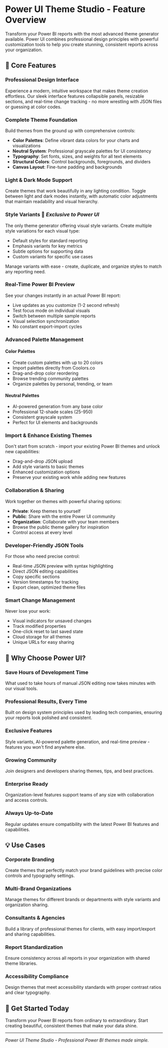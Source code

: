 # Power UI Theme Studio - Feature Overview

Transform your Power BI reports with the most advanced theme generator available. Power UI combines professional design principles with powerful customization tools to help you create stunning, consistent reports across your organization.

## 🎨 Core Features

### **Professional Design Interface**
Experience a modern, intuitive workspace that makes theme creation effortless. Our sleek interface features collapsible panels, resizable sections, and real-time change tracking - no more wrestling with JSON files or guessing at color codes.

### **Complete Theme Foundation**
Build themes from the ground up with comprehensive controls:
- **Color Palettes**: Define vibrant data colors for your charts and visualizations
- **Neutral System**: Professional grayscale palettes for UI consistency
- **Typography**: Set fonts, sizes, and weights for all text elements
- **Structural Colors**: Control backgrounds, foregrounds, and dividers
- **Canvas Layout**: Fine-tune padding and backgrounds

### **Light & Dark Mode Support**
Create themes that work beautifully in any lighting condition. Toggle between light and dark modes instantly, with automatic color adjustments that maintain readability and visual hierarchy.

### **Style Variants** 🚀 *Exclusive to Power UI*
The only theme generator offering visual style variants. Create multiple style variations for each visual type:
- Default styles for standard reporting
- Emphasis variants for key metrics
- Subtle options for supporting data
- Custom variants for specific use cases

Manage variants with ease - create, duplicate, and organize styles to match any reporting need.

### **Real-Time Power BI Preview**
See your changes instantly in an actual Power BI report:
- Live updates as you customize (1-2 second refresh)
- Test focus mode on individual visuals
- Switch between multiple sample reports
- Visual selection synchronization
- No constant export-import cycles

### **Advanced Palette Management**

#### Color Palettes
- Create custom palettes with up to 20 colors
- Import palettes directly from Coolors.co
- Drag-and-drop color reordering
- Browse trending community palettes
- Organize palettes by personal, trending, or team

#### Neutral Palettes
- AI-powered generation from any base color
- Professional 12-shade scales (25-950)
- Consistent grayscale system
- Perfect for UI elements and backgrounds

### **Import & Enhance Existing Themes**
Don't start from scratch - import your existing Power BI themes and unlock new capabilities:
- Drag-and-drop JSON upload
- Add style variants to basic themes
- Enhanced customization options
- Preserve your existing work while adding new features

### **Collaboration & Sharing**
Work together on themes with powerful sharing options:
- **Private**: Keep themes to yourself
- **Public**: Share with the entire Power UI community
- **Organization**: Collaborate with your team members
- Browse the public theme gallery for inspiration
- Control access at every level

### **Developer-Friendly JSON Tools**
For those who need precise control:
- Real-time JSON preview with syntax highlighting
- Direct JSON editing capabilities
- Copy specific sections
- Version timestamps for tracking
- Export clean, optimized theme files

### **Smart Change Management**
Never lose your work:
- Visual indicators for unsaved changes
- Track modified properties
- One-click reset to last saved state
- Cloud storage for all themes
- Unique URLs for easy sharing

## 🌟 Why Choose Power UI?

### **Save Hours of Development Time**
What used to take hours of manual JSON editing now takes minutes with our visual tools.

### **Professional Results, Every Time**
Built on design system principles used by leading tech companies, ensuring your reports look polished and consistent.

### **Exclusive Features**
Style variants, AI-powered palette generation, and real-time preview - features you won't find anywhere else.

### **Growing Community**
Join designers and developers sharing themes, tips, and best practices.

### **Enterprise Ready**
Organization-level features support teams of any size with collaboration and access controls.

### **Always Up-to-Date**
Regular updates ensure compatibility with the latest Power BI features and capabilities.

## 💡 Use Cases

### **Corporate Branding**
Create themes that perfectly match your brand guidelines with precise color controls and typography settings.

### **Multi-Brand Organizations**  
Manage themes for different brands or departments with style variants and organization sharing.

### **Consultants & Agencies**
Build a library of professional themes for clients, with easy import/export and sharing capabilities.

### **Report Standardization**
Ensure consistency across all reports in your organization with shared theme libraries.

### **Accessibility Compliance**
Design themes that meet accessibility standards with proper contrast ratios and clear typography.

## 🚀 Get Started Today

Transform your Power BI reports from ordinary to extraordinary. Start creating beautiful, consistent themes that make your data shine.

---

*Power UI Theme Studio - Professional Power BI themes made simple.*